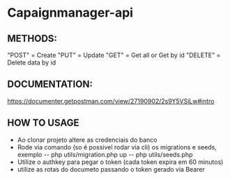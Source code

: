 # Capaignmanager-api

## METHODS:

"POST"   = Create
"PUT"    = Update
"GET"    = Get all or Get by id
"DELETE" = Delete data by id

## DOCUMENTATION:

https://documenter.getpostman.com/view/27190902/2s9Y5VSiLw#intro

## HOW TO USAGE

- Ao clonar projeto altere as credenciais do banco
- Rode via comando (so é possivel rodar via cli) os migrations e seeds, exemplo
-- php utils/migration.php up
-- php utils/seeds.php
- Utilize o authkey para pegar o token (cada token expira em 60 minutos)
- utilize as rotas do documeto passando o token gerado via Bearer

